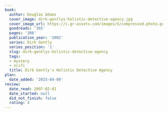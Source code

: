 ```yaml
---
book:
  author: Douglas Adams
  cover_image: dirk-gentlys-holistic-detective-agency.jpg
  cover_image_url: https://i.gr-assets.com/images/S/compressed.photo.goodreads.com/books/1554401296l/365._SY160_.jpg
  goodreads: '365'
  pages: '306'
  publication_year: '2002'
  series: Dirk Gently
  series_position: '1'
  slug: dirk-gentlys-holistic-detective-agency
  tags:
  - mystery
  - scifi
  title: Dirk Gently's Holistic Detective Agency
plan:
  date_added: '2015-04-09'
review:
  date_read: 2007-02-01
  date_started: null
  did_not_finish: false
  rating: 4
---
```

